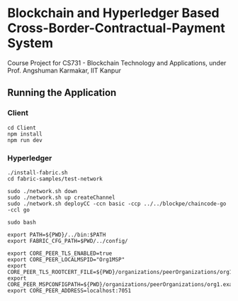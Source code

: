 # Blockchain and Hyperledger Based Cross-Border-Contractual-Payment System
Course Project for CS731 - Blockchain Technology and Applications, under Prof. Angshuman Karmakar, IIT Kanpur

## Running the Application

### Client
```
cd Client
npm install
npm run dev
```

### Hyperledger
```
./install-fabric.sh
cd fabric-samples/test-network

sudo ./network.sh down
sudo ./network.sh up createChannel
sudo ./network.sh deployCC -ccn basic -ccp ../../blockpe/chaincode-go -ccl go

sudo bash

export PATH=${PWD}/../bin:$PATH
export FABRIC_CFG_PATH=$PWD/../config/

export CORE_PEER_TLS_ENABLED=true
export CORE_PEER_LOCALMSPID="Org1MSP"
export CORE_PEER_TLS_ROOTCERT_FILE=${PWD}/organizations/peerOrganizations/org1.example.com/peers/peer0.org1.example.com/tls/ca.crt
export CORE_PEER_MSPCONFIGPATH=${PWD}/organizations/peerOrganizations/org1.example.com/users/Admin@org1.example.com/msp
export CORE_PEER_ADDRESS=localhost:7051
```